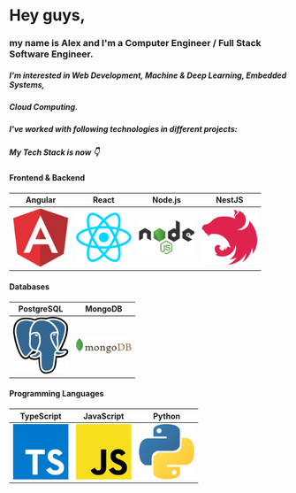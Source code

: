 # Hey guys,

### my name is Alex and I'm a Computer Engineer / Full Stack Software Engineer.
##### I'm interested in Web Development, Machine & Deep Learning, Embedded Systems,
##### Cloud Computing.

##### I've worked with following technologies in different projects:



##### My Tech Stack is now 👇

#### Frontend      &     Backend
Angular           |  React      | Node.js           | NestJS
:-------------------------:|:-------------------------:|:-------------------------:|:-------------------------:
<img src="https://github.com/nik-neg/nik-neg/blob//main/images/angular-icon.svg" alt="drawing" width="100"/> |  <img src="https://github.com/nik-neg/nik-neg/blob//main/images/react.svg" alt="drawing" width="100"/> | <img src="https://github.com/nik-neg/nik-neg/blob//main/images/nodejs.svg" alt="drawing" width="100"/> |  <img src="https://github.com/nik-neg/nik-neg/blob//main/images/nestjs.svg" alt="drawing" width="100"/>

#### Databases
PostgreSQL        | MongoDB
:-------------------------:|:-------------------------:
<img src="https://github.com/nik-neg/nik-neg/blob//main/images/postgresql.svg" alt="drawing" width="100"/> |  <img src="https://github.com/nik-neg/nik-neg/blob//main/images/mongodb.svg" alt="drawing" width="100"/> |


#### Programming Languages
TypeScript        | JavaScript      | Python
:-------------------------:|:-------------------------:|:-------------------------:
<img src="https://github.com/nik-neg/nik-neg/blob//main/images/typescript-icon.svg" alt="drawing" width="100"/> |  <img src="https://github.com/nik-neg/nik-neg/blob//main/images/javascript.svg" alt="drawing" width="100"/> | <img src="https://github.com/nik-neg/nik-neg/blob//main/images/python.svg" alt="drawing" width="100"/> | 
